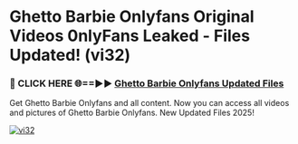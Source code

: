 # Ghetto Barbie Onlyfans Original Videos 0nlyFans Leaked - Files Updated! (vi32)

<h3>🔴 CLICK HERE 🌐==►► <a href="https://tinyurl.com/4seja8ks" rel="nofollow">Ghetto Barbie Onlyfans Updated Files</a></h3>

Get Ghetto Barbie Onlyfans and all content. Now you can access all videos and pictures of Ghetto Barbie Onlyfans. New Updated Files 2025!

[![vi32](https://i.imgur.com/EWjZXRe.gif)](https://tinyurl.com/4seja8ks)
